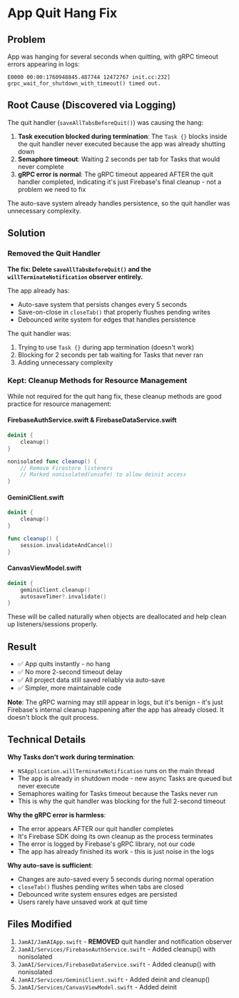 # App Quit Hang Fix

## Problem
App was hanging for several seconds when quitting, with gRPC timeout errors appearing in logs:
```
E0000 00:00:1760948845.487744 12472767 init.cc:232] grpc_wait_for_shutdown_with_timeout() timed out.
```

## Root Cause (Discovered via Logging)

The quit handler (`saveAllTabsBeforeQuit()`) was causing the hang:

1. **Task execution blocked during termination**: The `Task {}` blocks inside the quit handler never executed because the app was already shutting down
2. **Semaphore timeout**: Waiting 2 seconds per tab for Tasks that would never complete
3. **gRPC error is normal**: The gRPC timeout appeared AFTER the quit handler completed, indicating it's just Firebase's final cleanup - not a problem we need to fix

The auto-save system already handles persistence, so the quit handler was unnecessary complexity.

## Solution

### Removed the Quit Handler

**The fix: Delete `saveAllTabsBeforeQuit()` and the `willTerminateNotification` observer entirely.**

The app already has:
- Auto-save system that persists changes every 5 seconds
- Save-on-close in `closeTab()` that properly flushes pending writes
- Debounced write system for edges that handles persistence

The quit handler was:
1. Trying to use `Task {}` during app termination (doesn't work)
2. Blocking for 2 seconds per tab waiting for Tasks that never ran
3. Adding unnecessary complexity

### Kept: Cleanup Methods for Resource Management

While not required for the quit hang fix, these cleanup methods are good practice for resource management:

#### FirebaseAuthService.swift & FirebaseDataService.swift
```swift
deinit {
    cleanup()
}

nonisolated func cleanup() {
    // Remove Firestore listeners
    // Marked nonisolated(unsafe) to allow deinit access
}
```

#### GeminiClient.swift
```swift
deinit {
    cleanup()
}

func cleanup() {
    session.invalidateAndCancel()
}
```

#### CanvasViewModel.swift
```swift
deinit {
    geminiClient.cleanup()
    autosaveTimer?.invalidate()
}
```

These will be called naturally when objects are deallocated and help clean up listeners/sessions properly.

## Result
- ✅ App quits instantly - no hang
- ✅ No more 2-second timeout delay
- ✅ All project data still saved reliably via auto-save
- ✅ Simpler, more maintainable code

**Note**: The gRPC warning may still appear in logs, but it's benign - it's just Firebase's internal cleanup happening after the app has already closed. It doesn't block the quit process.

## Technical Details

**Why Tasks don't work during termination**:
- `NSApplication.willTerminateNotification` runs on the main thread
- The app is already in shutdown mode - new async Tasks are queued but never execute
- Semaphores waiting for Tasks timeout because the Tasks never run
- This is why the quit handler was blocking for the full 2-second timeout

**Why the gRPC error is harmless**:
- The error appears AFTER our quit handler completes
- It's Firebase SDK doing its own cleanup as the process terminates
- The error is logged by Firebase's gRPC library, not our code
- The app has already finished its work - this is just noise in the logs

**Why auto-save is sufficient**:
- Changes are auto-saved every 5 seconds during normal operation
- `closeTab()` flushes pending writes when tabs are closed
- Debounced write system ensures edges are persisted
- Users rarely have unsaved work at quit time

## Files Modified
1. `JamAI/JamAIApp.swift` - **REMOVED** quit handler and notification observer
2. `JamAI/Services/FirebaseAuthService.swift` - Added cleanup() with nonisolated
3. `JamAI/Services/FirebaseDataService.swift` - Added cleanup() with nonisolated
4. `JamAI/Services/GeminiClient.swift` - Added deinit and cleanup()
5. `JamAI/Services/CanvasViewModel.swift` - Added deinit
